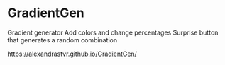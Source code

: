 # GradientGen

Gradient generator
Add colors and change percentages
Surprise button that generates a random combination

https://alexandrastvr.github.io/GradientGen/
